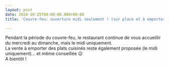 ```yaml
---
layout: post
date: 2020-10-25T00:00:00.000+00:00
title: 'Couvre-feu: ouverture midi seulement ! (sur place et à emporter)'

---
```

Pendant la période du couvre-feu, le restaurant continue de vous accueillir du mercredi au dimanche, mais le midi uniquement.  
La vente à emporter des plats cuisinés reste également proposée (le midi uniquement)... et même conseillée 😉  
A bientôt !
